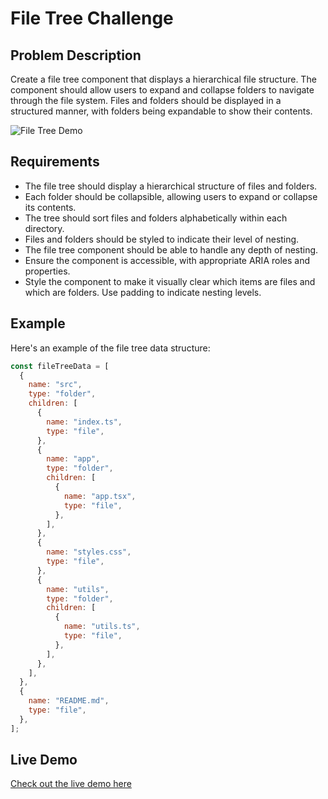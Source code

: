 # File Tree Challenge

## Problem Description

Create a file tree component that displays a hierarchical file structure. The component should allow users to expand and collapse folders to navigate through the file system. Files and folders should be displayed in a structured manner, with folders being expandable to show their contents.

![File Tree Demo](solutions/react-ts/public/images/demo.png)

## Requirements

- The file tree should display a hierarchical structure of files and folders.
- Each folder should be collapsible, allowing users to expand or collapse its contents.
- The tree should sort files and folders alphabetically within each directory.
- Files and folders should be styled to indicate their level of nesting.
- The file tree component should be able to handle any depth of nesting.
- Ensure the component is accessible, with appropriate ARIA roles and properties.
- Style the component to make it visually clear which items are files and which are folders. Use padding to indicate nesting levels.

## Example

Here's an example of the file tree data structure:

```javascript
const fileTreeData = [
  {
    name: "src",
    type: "folder",
    children: [
      {
        name: "index.ts",
        type: "file",
      },
      {
        name: "app",
        type: "folder",
        children: [
          {
            name: "app.tsx",
            type: "file",
          },
        ],
      },
      {
        name: "styles.css",
        type: "file",
      },
      {
        name: "utils",
        type: "folder",
        children: [
          {
            name: "utils.ts",
            type: "file",
          },
        ],
      },
    ],
  },
  {
    name: "README.md",
    type: "file",
  },
];
```

## Live Demo

[Check out the live demo here](#)
